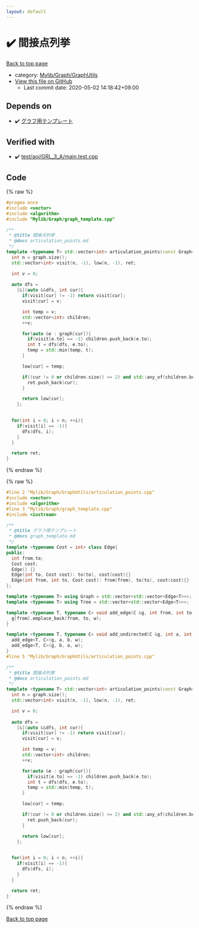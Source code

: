 ```yaml
---
layout: default
---
```


<!-- mathjax config similar to math.stackexchange -->
<script type="text/javascript" async
  src="https://cdnjs.cloudflare.com/ajax/libs/mathjax/2.7.5/MathJax.js?config=TeX-MML-AM_CHTML">
</script>
<script type="text/x-mathjax-config">
  MathJax.Hub.Config({
    TeX: { equationNumbers: { autoNumber: "AMS" }},
    tex2jax: {
      inlineMath: [ ['$','$'] ],
      processEscapes: true
    },
    "HTML-CSS": { matchFontHeight: false },
    displayAlign: "left",
    displayIndent: "2em"
  });
</script>

<script type="text/javascript" src="https://cdnjs.cloudflare.com/ajax/libs/jquery/3.4.1/jquery.min.js"></script>
<script src="https://cdn.jsdelivr.net/npm/jquery-balloon-js@1.1.2/jquery.balloon.min.js" integrity="sha256-ZEYs9VrgAeNuPvs15E39OsyOJaIkXEEt10fzxJ20+2I=" crossorigin="anonymous"></script>
<script type="text/javascript" src="../../../../assets/js/copy-button.js"></script>
<link rel="stylesheet" href="../../../../assets/css/copy-button.css" />


# :heavy_check_mark: 間接点列挙

<a href="../../../../index.html">Back to top page</a>

* category: <a href="../../../../index.html#0520734517f09caa086d1aa01fa4b9e4">Mylib/Graph/GraphUtils</a>
* <a href="{{ site.github.repository_url }}/blob/master/Mylib/Graph/GraphUtils/articulation_points.cpp">View this file on GitHub</a>
    - Last commit date: 2020-05-02 14:18:42+09:00




## Depends on

* :heavy_check_mark: <a href="../graph_template.cpp.html">グラフ用テンプレート</a>


## Verified with

* :heavy_check_mark: <a href="../../../../verify/test/aoj/GRL_3_A/main.test.cpp.html">test/aoj/GRL_3_A/main.test.cpp</a>


## Code

<a id="unbundled"></a>
{% raw %}
```cpp
#pragma once
#include <vector>
#include <algorithm>
#include "Mylib/Graph/graph_template.cpp"

/**
 * @title 間接点列挙
 * @docs articulation_points.md
 */
template <typename T> std::vector<int> articulation_points(const Graph<T> &graph){
  int n = graph.size();
  std::vector<int> visit(n, -1), low(n, -1), ret;

  int v = 0;
  
  auto dfs =
    [&](auto &&dfs, int cur){
      if(visit[cur] != -1) return visit[cur];
      visit[cur] = v;

      int temp = v;
      std::vector<int> children;
      ++v;

      for(auto &e : graph[cur]){
        if(visit[e.to] == -1) children.push_back(e.to);
        int t = dfs(dfs, e.to);
        temp = std::min(temp, t);
      }

      low[cur] = temp;

      if((cur != 0 or children.size() >= 2) and std::any_of(children.begin(), children.end(), [&](int x){return low[x] >= visit[cur];})){
        ret.push_back(cur);
      }

      return low[cur];
    };

  
  for(int i = 0; i < n; ++i){
    if(visit[i] == -1){
      dfs(dfs, i);
    }
  }

  return ret;
}

```
{% endraw %}

<a id="bundled"></a>
{% raw %}
```cpp
#line 2 "Mylib/Graph/GraphUtils/articulation_points.cpp"
#include <vector>
#include <algorithm>
#line 3 "Mylib/Graph/graph_template.cpp"
#include <iostream>

/**
 * @title グラフ用テンプレート
 * @docs graph_template.md
 */
template <typename Cost = int> class Edge{
public:
  int from,to;
  Cost cost;
  Edge() {}
  Edge(int to, Cost cost): to(to), cost(cost){}
  Edge(int from, int to, Cost cost): from(from), to(to), cost(cost){}
};

template <typename T> using Graph = std::vector<std::vector<Edge<T>>>;
template <typename T> using Tree = std::vector<std::vector<Edge<T>>>;

template <typename T, typename C> void add_edge(C &g, int from, int to, T w = 1){
  g[from].emplace_back(from, to, w);
}

template <typename T, typename C> void add_undirected(C &g, int a, int b, T w = 1){
  add_edge<T, C>(g, a, b, w);
  add_edge<T, C>(g, b, a, w);
}
#line 5 "Mylib/Graph/GraphUtils/articulation_points.cpp"

/**
 * @title 間接点列挙
 * @docs articulation_points.md
 */
template <typename T> std::vector<int> articulation_points(const Graph<T> &graph){
  int n = graph.size();
  std::vector<int> visit(n, -1), low(n, -1), ret;

  int v = 0;
  
  auto dfs =
    [&](auto &&dfs, int cur){
      if(visit[cur] != -1) return visit[cur];
      visit[cur] = v;

      int temp = v;
      std::vector<int> children;
      ++v;

      for(auto &e : graph[cur]){
        if(visit[e.to] == -1) children.push_back(e.to);
        int t = dfs(dfs, e.to);
        temp = std::min(temp, t);
      }

      low[cur] = temp;

      if((cur != 0 or children.size() >= 2) and std::any_of(children.begin(), children.end(), [&](int x){return low[x] >= visit[cur];})){
        ret.push_back(cur);
      }

      return low[cur];
    };

  
  for(int i = 0; i < n; ++i){
    if(visit[i] == -1){
      dfs(dfs, i);
    }
  }

  return ret;
}

```
{% endraw %}

<a href="../../../../index.html">Back to top page</a>

